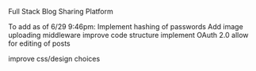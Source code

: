 Full Stack Blog Sharing Platform

To add as of 6/29 9:46pm:
Implement hashing of passwords
Add image uploading middleware
improve code structure
implement OAuth 2.0
allow for editing of posts

improve css/design choices
